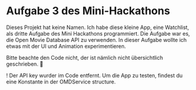 # Aufgabe 3 des Mini-Hackathons

Dieses Projekt hat keine Namen. 
Ich habe diese kleine App, eine Watchlist, als dritte Aufgabe des Mini Hackathons programmiert.
Die Aufgabe war es, die Open Movie Database API zu verwenden.
In dieser Aufgabe wollte ich etwas mit der UI und Animation experimentieren.

Bitte beachte den Code nicht, der ist nämlich nicht übersichtlich geschrieben. 🫢

! Der API key wurder im Code entfernt. Um die App zu testen, findest du eine Konstante in der OMDService structure. 

